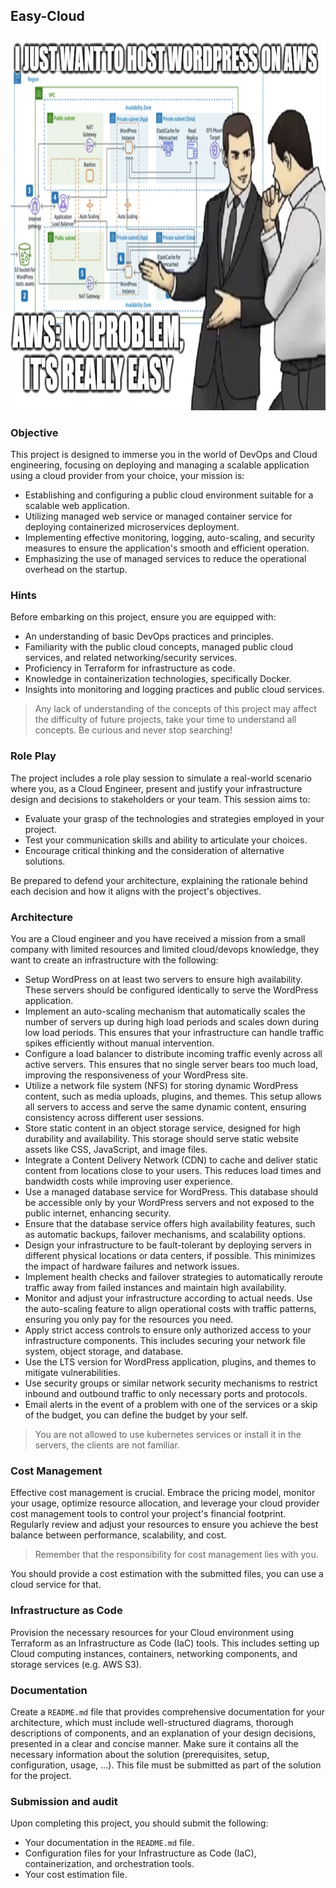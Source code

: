 ## Easy-Cloud

<center>
<img 
    src="./resources/easy-cloud.png?raw=true" style="width: 600px !important; height: 600px !important;"/>
</center>

### Objective

This project is designed to immerse you in the world of DevOps and Cloud engineering, focusing on deploying and managing a scalable application using a cloud provider from your choice, your mission is:

- Establishing and configuring a public cloud environment suitable for a scalable web application.
- Utilizing managed web service or managed container service for deploying containerized microservices deployment.
- Implementing effective monitoring, logging, auto-scaling, and security measures to ensure the application's smooth and efficient operation.
- Emphasizing the use of managed services to reduce the operational overhead on the startup.

### Hints

Before embarking on this project, ensure you are equipped with:

- An understanding of basic DevOps practices and principles.
- Familiarity with the public cloud concepts, managed public cloud services, and related networking/security services.
- Proficiency in Terraform for infrastructure as code.
- Knowledge in containerization technologies, specifically Docker.
- Insights into monitoring and logging practices and public cloud services.

> Any lack of understanding of the concepts of this project may affect the difficulty of future projects, take your time to understand all concepts.
> Be curious and never stop searching!

### Role Play

The project includes a role play session to simulate a real-world scenario where you, as a Cloud Engineer, present and justify your infrastructure design and decisions to stakeholders or your team. This session aims to:

- Evaluate your grasp of the technologies and strategies employed in your project.
- Test your communication skills and ability to articulate your choices.
- Encourage critical thinking and the consideration of alternative solutions.

Be prepared to defend your architecture, explaining the rationale behind each decision and how it aligns with the project's objectives.

### Architecture

You are a Cloud engineer and you have received a mission from a small company with limited resources and limited cloud/devops knowledge, they want to create an infrastructure with the following:

- Setup WordPress on at least two servers to ensure high availability. These servers should be configured identically to serve the WordPress application.
- Implement an auto-scaling mechanism that automatically scales the number of servers up during high load periods and scales down during low load periods. This ensures that your infrastructure can handle traffic spikes efficiently without manual intervention.
- Configure a load balancer to distribute incoming traffic evenly across all active servers. This ensures that no single server bears too much load, improving the responsiveness of your WordPress site.
- Utilize a network file system (NFS) for storing dynamic WordPress content, such as media uploads, plugins, and themes. This setup allows all servers to access and serve the same dynamic content, ensuring consistency across different user sessions.
- Store static content in an object storage service, designed for high durability and availability. This storage should serve static website assets like CSS, JavaScript, and image files.
- Integrate a Content Delivery Network (CDN) to cache and deliver static content from locations close to your users. This reduces load times and bandwidth costs while improving user experience.
- Use a managed database service for WordPress. This database should be accessible only by your WordPress servers and not exposed to the public internet, enhancing security.
- Ensure that the database service offers high availability features, such as automatic backups, failover mechanisms, and scalability options.
- Design your infrastructure to be fault-tolerant by deploying servers in different physical locations or data centers, if possible. This minimizes the impact of hardware failures and network issues.
- Implement health checks and failover strategies to automatically reroute traffic away from failed instances and maintain high availability.
- Monitor and adjust your infrastructure according to actual needs. Use the auto-scaling feature to align operational costs with traffic patterns, ensuring you only pay for the resources you need.
- Apply strict access controls to ensure only authorized access to your infrastructure components. This includes securing your network file system, object storage, and database.
- Use the LTS version for WordPress application, plugins, and themes to mitigate vulnerabilities.
- Use security groups or similar network security mechanisms to restrict inbound and outbound traffic to only necessary ports and protocols.
- Email alerts in the event of a problem with one of the services or a skip of the budget, you can define the budget by your self.

> You are not allowed to use kubernetes services or install it in the servers, the clients are not familiar.

### Cost Management

Effective cost management is crucial. Embrace the pricing model, monitor your usage, optimize resource allocation, and leverage your cloud provider cost management tools to control your project's financial footprint. Regularly review and adjust your resources to ensure you achieve the best balance between performance, scalability, and cost.

> Remember that the responsibility for cost management lies with you.

You should provide a cost estimation with the submitted files, you can use a cloud service for that.

### Infrastructure as Code

Provision the necessary resources for your Cloud environment using Terraform as an Infrastructure as Code (IaC) tools. This includes setting up Cloud computing instances, containers, networking components, and storage services (e.g. AWS S3).

### Documentation

Create a `README.md` file that provides comprehensive documentation for your architecture, which must include well-structured diagrams, thorough descriptions of components, and an explanation of your design decisions, presented in a clear and concise manner. Make sure it contains all the necessary information about the solution (prerequisites, setup, configuration, usage, ...). This file must be submitted as part of the solution for the project.

### Submission and audit

Upon completing this project, you should submit the following:

- Your documentation in the `README.md` file.
- Configuration files for your Infrastructure as Code (IaC), containerization, and orchestration tools.
- Your cost estimation file.
